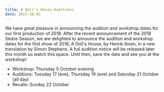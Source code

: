 ```yaml
---
title: A Doll's House Auditions
date: 2017-10-01
---
```


We have great pleasure in announcing the audition and workshop dates for our first production of 2018.
After the recent announcement of the 2018 Sedos Season, we are delighted to announce the audition and workshop dates for the first show of 2018, A Doll's House, by Henrik Ibsen, in a new translation by Simon Stephens. 
A full audition notice will be released later this month so watch this space. Until then, save the date and see you at the workshop!

- Workshop: Thursday 5 October evening
- Auditions: Tuesday 17 (eve), Thursday 19 (eve) and Saturday 21 October (all day)
- Recalls: Sunday 22 October
